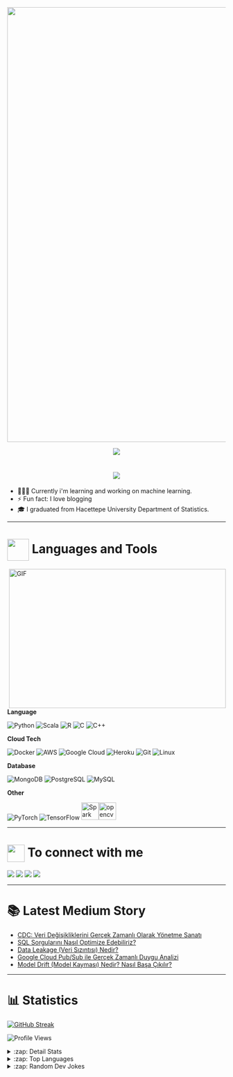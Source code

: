 
<img align="center" src="https://user-images.githubusercontent.com/62502140/141346916-1f6a0b40-8f97-4f8d-9e80-5a12bf11dbf2.gif" width="1000px">

<p align="center">
  <img src="https://capsule-render.vercel.app/api?type=waving&color=gradient&height=60&section=footer"/>
</p>


<h1 align="center">
  <a href="https://git.io/typing-svg">
    <img src="https://readme-typing-svg.herokuapp.com/?lines=Hello,+There!+👋;My+name+is+Burak;I'm+Jr.Data+Scientist...;Nice+to+meet+you!&center=true&size=30&font=Rubik+Glitch">
  </a>
</h1>
 

<!-- Vidaloka -->

- 👨🏽‍💻 Currently i'm learning and working on machine learning. 
- ⚡ Fun fact: I love blogging
- 🎓 I graduated from Hacettepe University Department of Statistics.



*********************************
<h1 align="left"><img align="center" src="https://github.com/TheDudeThatCode/TheDudeThatCode/blob/master/Assets/Developer.gif" width="50"> Languages and Tools</h1>

<img align="right" alt="GIF" src="https://github.com/abhisheknaiidu/abhisheknaiidu/blob/master/code.gif?raw=true" width="500" height="320" />

**Language**

![Python](https://img.shields.io/badge/-Python-black?style=flat-square&logo=Python)
![Scala](https://img.shields.io/badge/-Scala-black?style=flat-square&logo=Scala)
![R](https://img.shields.io/badge/-R-black?style=flat-square&logo=R)
![C](https://img.shields.io/badge/-C-black?style=flat-square&logo=c)
![C++](https://img.shields.io/badge/-C++-black?style=flat-square&logo=Cplusplus)


**Cloud Tech**

![Docker](https://img.shields.io/badge/-Docker-000?&logo=Docker)
![AWS](https://img.shields.io/badge/-AWS-000?&logo=Amazon-AWS&logoColor=F90)
![Google Cloud](https://img.shields.io/badge/Google%20Cloud-black?style=flat-square&logo=google-cloud)
![Heroku](https://img.shields.io/badge/-Heroku-black?style=flat-square&logo=heroku)
![Git](https://img.shields.io/badge/-Git-black?style=flat-square&logo=git)
![Linux](https://img.shields.io/badge/-Linux-black?style=flat-square&logo=Linux)

**Database**

![MongoDB](https://img.shields.io/badge/-MongoDB-black?style=flat-square&logo=mongodb)
![PostgreSQL](https://img.shields.io/badge/-PostgreSQL-336791?style=flat-square&logo=postgresql)
![MySQL](https://img.shields.io/badge/-MySQL-black?style=flat-square&logo=mysql)

**Other**

![PyTorch](https://img.shields.io/badge/-PyTorch-000?&logo=PyTorch)
![TensorFlow](https://img.shields.io/badge/-TensorFlow-000?&logo=TensorFlow)
<img src="https://www.vectorlogo.zone/logos/apache_spark/apache_spark-ar21.svg" alt="Spark" width="40" height="40"/><img src="https://www.vectorlogo.zone/logos/opencv/opencv-icon.svg" alt="opencv" width="40" height="40"/>

</p>


*********************************
<h1 align="left"><img align="center" src="https://github.com/TheDudeThatCode/TheDudeThatCode/blob/master/Assets/Earth.gif" width="40"> To connect with me </h1>

[<img src="https://img.shields.io/badge/linkedin-%230077B5.svg?&style=for-the-badge&logo=linkedin&logoColor=white"/>](https://www.linkedin.com/in/burak-u%C4%9Fur/)
[<img src="https://img.shields.io/badge/medium-%2312100E.svg?&style=for-the-badge&logo=medium&logoColor=white"/>](https://medium.com/@burakugur)
[<img src="https://img.shields.io/badge/Web Site-Link-blue"/>](https://burakugurr.github.io/)
[![](https://img.shields.io/twitter/follow/burakugur?style=social)](https://www.twitter.com/bburakuugur)
*********************************

# 📚 Latest Medium Story
<!-- MEDIUM-STORY-LIST:START -->
- [CDC: Veri Değişikliklerini Gerçek Zamanlı Olarak Yönetme Sanatı](https://burakugur.medium.com/cdc-veri-de%C4%9Fi%C5%9Fikliklerini-ger%C3%A7ek-zamanl%C4%B1-olarak-y%C3%B6netme-sanat%C4%B1-d3e3c4ed9bd5?source=rss-aad1280b942f------2)
- [SQL Sorgularını Nasıl Optimize Edebiliriz?](https://burakugur.medium.com/sql-sorgular%C4%B1n%C4%B1-nas%C4%B1l-optimize-edebiliriz-cdcffc2edbd2?source=rss-aad1280b942f------2)
- [Data Leakage &lpar;Veri Sızıntısı&rpar; Nedir?](https://burakugur.medium.com/data-leakage-veri-s%C4%B1z%C4%B1nt%C4%B1s%C4%B1-nedir-9804d959f7b4?source=rss-aad1280b942f------2)
- [Google Cloud Pub/Sub ile Gerçek Zamanlı Duygu Analizi](https://burakugur.medium.com/google-cloud-pub-sub-ile-twitter-duygu-analizi-65e1bff5b25d?source=rss-aad1280b942f------2)
- [Model Drift &lpar;Model Kayması&rpar; Nedir? Nasıl Başa Çıkılır?](https://burakugur.medium.com/model-drift-model-kaymas%C4%B1-nedir-nas%C4%B1l-ba%C5%9Fa-%C3%A7%C4%B1k%C4%B1l%C4%B1r-565953bd9992?source=rss-aad1280b942f------2)
<!-- MEDIUM-STORY-LIST:END -->

*********************************
# 📊 Statistics
[![GitHub Streak](https://github-readme-streak-stats.herokuapp.com/?user=burakugurr)](https://git.io/streak-stats)

![Profile Views](https://komarev.com/ghpvc/?username=burakugurr)

<details>
  <summary>:zap: Detail Stats </summary>
 
  ![Burak's github stats](https://github-readme-stats.vercel.app/api?username=burakugurr&show_icons=true&theme=codeSTACKr)
  
  <img src="https://activity-graph.herokuapp.com/graph?username=burakugurr&theme=react-dark&bg_color=20232a&hide_border=true" width="100%"/>
 
</details>

<details>
  <summary>:zap: Top Languages </summary>
 
 [![Top Langs](https://github-readme-stats.vercel.app/api/top-langs/?username=burakugurr&theme=codeSTACKr)](https://github.com/anuraghazra/github-readme-stats)
 
</details>
  
<details>
 <summary>:zap: Random Dev Jokes </summary>
 
 <a href="https://readme-jokes.vercel.app"><img align="center" src="https://readme-jokes.vercel.app/api?bgColor=%236C8BC9&qColor=%23ffffff&aColor=%23455A64&borderColor=%23455A64" alt="README Jokes"></a>
  
 ![Quote](https://github-readme-quotes.herokuapp.com/quote?theme=chartreuse-dark&animation=grow_out_in&quoteCategory=programming&font=Redressed&layout=churchill)
 
</details>






